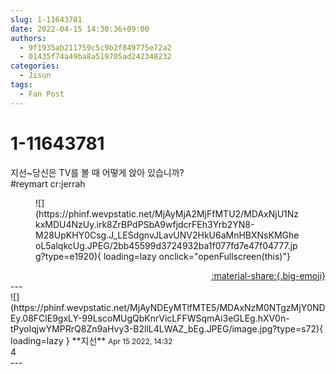 ```yaml
---
slug: 1-11643781
date: 2022-04-15 14:30:36+09:00
authors:
  - 9f1935ab211759c5c9b2f849775e72a2
  - 01435f74a49ba8a519705ad242348232
categories:
  - Jisun
tags:
  - Fan Post
---
```


# 1-11643781

<div class="post-container" markdown="1">
<div class="content-container md-sidebar__scrollwrap" markdown="1">

지선~당신은 TV를 볼 때 어떻게 앉아 있습니까? <br>\#reymart cr:jerrah
<figure markdown="1">
![](https://phinf.wevpstatic.net/MjAyMjA2MjFfMTU2/MDAxNjU1NzkxMDU4NzUy.irk8ZrBPdPSbA9wfjdcrFEh3Yrb2YN8-M28UpKHY0Csg.J_LESdgnvJLavUNV2HkU6aMnHBXNsKMGheoL5alqkcUg.JPEG/2bb45599d3724932ba1f077fd7e47f04777.jpg?type=e1920){ loading=lazy onclick="openFullscreen(this)"}
</figure>


</div>
</div>

<div style="text-align: right;" markdown="1">
<a href="https://weverse.io/fromis9/fanpost/1-11643781" style="text-align: right;">:material-share:{.big-emoji}</a>
</div>
---

<div class="comments-container md-sidebar__scrollwrap" markdown="1">
<div class="comment" markdown="1">
<div class='id-container' markdown="1">
![](https://phinf.wevpstatic.net/MjAyNDEyMTlfMTE5/MDAxNzM0NTgzMjY0NDEy.08FClE9gxLY-99LscoMUgQbKnrVicLFFWSqmAi3eGLEg.hXV0n-tPyoIqjwYMPRrQ8Zn9aHvy3-B2llL4LWAZ_bEg.JPEG/image.jpg?type=s72){ loading=lazy }
**<span class="artist">지선</span>** <small>Apr 15 2022, 14:32</small><br>
</div>
<div class='comment-body' markdown="1">
4
</div>
</div>
</div>
---
